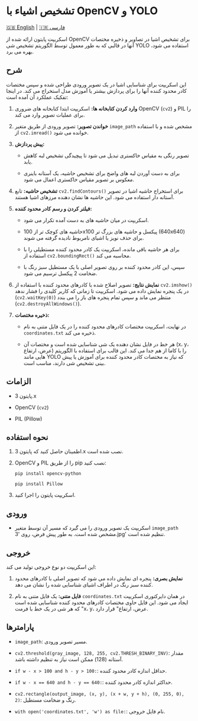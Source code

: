 # تشخیص اشیاء با OpenCV و YOLO

[🇬🇧 English](README.md) | [🇮🇷 فارسی](README.fa.md)

اسکریپت پایتون ارائه شده از OpenCV برای تشخیص اشیا در تصاویر و ذخیره مختصات آنها در قالبی که به طور معمول توسط الگوریتم تشخیص شی YOLO استفاده می شود، بهره می برد.

## شرح

این اسکریپت برای شناسایی اشیا در یک تصویر ورودی طراحی شده و سپس مختصات کادر محدود کننده آنها را برای پردازش بیشتر یا آموزش مدل استخراج می کند. در اینجا تفکیک عملکرد آن آمده است:

1.  **وارد کردن کتابخانه ها:** اسکریپت ابتدا کتابخانه های ضروری OpenCV (`cv2`) و PIL را برای عملیات تصویر وارد می کند.

2.  **خواندن تصویر:** تصویر ورودی از طریق متغیر `image_path` مشخص شده و با استفاده از `cv2.imread()` خوانده می شود.

3.  **پیش پردازش:**

    * تصویر رنگی به مقیاس خاکستری تبدیل می شود تا پیچیدگی تشخیص لبه کاهش یابد.

    * برای به دست آوردن لبه های واضح برای تشخیص حاشیه، یک آستانه باینری معکوس بر تصویر مقیاس خاکستری اعمال می شود.

4.  **تشخیص حاشیه:** تابع `cv2.findContours()` برای استخراج حاشیه اشیا در تصویر آستانه دار استفاده می شود. این حاشیه ها نشان دهنده مرزهای اشیا هستند.

5.  **فیلتر کردن و رسم کادر محدود کننده:**

    * اسکریپت در میان حاشیه های به دست آمده تکرار می شود.

    * حاشیه های کوچک تر از 100x100 پیکسل و حاشیه های بزرگ تر (640x640) برای حذف نویز یا اشیای نامربوط نادیده گرفته می شوند.

    * برای هر حاشیه باقی مانده، اسکریپت یک کادر محدود کننده مستطیلی را با استفاده از `cv2.boundingRect()` محاسبه می کند.

    * سپس، این کادر محدود کننده بر روی تصویر اصلی با یک مستطیل سبز رنگ با ضخامت 2 پیکسل ترسیم می شود.

6.  **نمایش نتایج:** تصویر اصلاح شده با کادرهای محدود کننده با استفاده از `cv2.imshow()` در یک پنجره نمایش داده می شود. اسکریپت تا زمانی که کاربر کلیدی را فشار ندهد (`cv2.waitKey(0)`) منتظر می ماند و سپس تمام پنجره های باز را می بندد (`cv2.destroyAllWindows()`).

7.  **ذخیره مختصات:**

    * در نهایت، اسکریپت مختصات کادرهای محدود کننده را در یک فایل متنی به نام `coordinates.txt` ذخیره می کند.

    * هر خط در فایل نشان دهنده یک شی شناسایی شده است و مختصات آن (x، y، عرض، ارتفاع) را با کاما از هم جدا می کند. این قالب برای استفاده با الگوریتم هایی مانند YOLO که نیاز به مختصات کادر محدود کننده برای آموزش یا پیش بینی تشخیص شی دارند، مناسب است.

## الزامات

* پایتون 3.x

* OpenCV (`cv2`)

* PIL (Pillow)

## نحوه استفاده

1.  اطمینان حاصل کنید که پایتون 3.x نصب شده است.

2.  OpenCV و PIL را از طریق pip نصب کنید:

    `pip install opencv-python`

    `pip install Pillow`

3.  اسکریپت پایتون را اجرا کنید.

## ورودی

* اسکریپت یک تصویر ورودی را می گیرد که مسیر آن توسط متغیر `image_path` مشخص شده است. به طور پیش فرض، روی '3.jpg' تنظیم شده است.

## خروجی

این اسکریپت دو نوع خروجی تولید می کند:

1.  **نمایش بصری:** پنجره ای نمایش داده می شود که تصویر اصلی با کادرهای محدود کننده سبز رنگ در اطراف اشیای شناسایی شده را نشان می دهد.

2.  **فایل متنی:** یک فایل متنی به نام `coordinates.txt` در همان دایرکتوری اسکریپت ایجاد می شود. این فایل حاوی مختصات کادرهای محدود کننده شناسایی شده است که هر شی در یک خط با فرمت "x، y، عرض، ارتفاع" قرار دارد.

## پارامترها

* `image_path`: مسیر تصویر ورودی.

* `cv2.threshold(gray_image, 128, 255, cv2.THRESH_BINARY_INV)`: مقدار آستانه (128) ممکن است نیاز به تنظیم داشته باشد.

* `if w - x > 100 and h - y > 100:`: حداقل اندازه کادر محدود کننده.

* `if w - x == 640 and h - y == 640:`: حداکثر اندازه کادر محدود کننده.

* `cv2.rectangle(output_image, (x, y), (x + w, y + h), (0, 255, 0), 2)`: رنگ و ضخامت مستطیل.

* `with open('coordinates.txt', 'w') as file:`: نام فایل خروجی.

